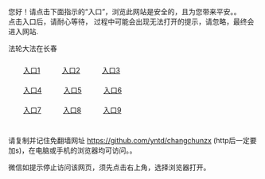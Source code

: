 您好！请点击下面指示的“入口”，浏览此网站是安全的，且为您带来平安。。 <br/>
点击入口后，请耐心等待， 过程中可能会出现无法打开的提示，请忽略，最终会进入网站. </br>

法轮大法在长春<br/>
<div style="padding:10px"><a style="margin:20px" target="_blank" href="https://dskbeh9jww9yj.cloudfront.net/2Qpsp?inzcsuns" id="ccLink1" rel="nofollow">入口1</a> <a target="_blank" style="margin:20px" href="https://d122gbtupx6oai.cloudfront.net/2Qpsp?zbghabzw" id="ccLink2" rel="nofollow">入口2</a> <a style="margin:20px" target="_blank" href="https://d8bhuip6bsi1r.cloudfront.net/2Qpsp?yhwjxey" id="ccLink3" rel="nofollow">入口3</a></div>

<div style="padding:10px" ><a style="margin:20px" target="_blank" href="https://dskbeh9jww9yj.cloudfront.net/2Qpsp?inzcsuns" id="ccLink4" rel="nofollow">入口4</a> <a style="margin:20px" href="https://d122gbtupx6oai.cloudfront.net/2Qpsp?zbghabzw" target="_blank" id="ccLink5" rel="nofollow">入口5</a> <a style="margin:20px" href="https://d8bhuip6bsi1r.cloudfront.net/2Qpsp?yhwjxey" target="_blank" id="ccLink6" rel="nofollow">入口6</a></div>

<div style="padding:10px"><a style="margin:20px" target="_blank" href="https://dskbeh9jww9yj.cloudfront.net/2Qpsp?inzcsuns" id="ccLink7" rel="nofollow">入口7</a> <a style="margin:20px" href="https://d122gbtupx6oai.cloudfront.net/2Qpsp?zbghabzw" target="_blank" id="ccLink8" rel="nofollow">入口8</a> <a style="margin:20px" target="_blank" href="https://d8bhuip6bsi1r.cloudfront.net/2Qpsp?yhwjxey" id="ccLink9" rel="nofollow">入口9</a></div>

<br/>



请复制并记住免翻墙网址 https://github.com/yntd/changchunzx (http后一定要加s)，在电脑或手机的浏览器均可访问。。<br/>

微信如提示停止访问该网页，须先点击右上角，选择浏览器打开。
